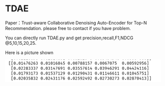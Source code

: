 # TDAE
Paper：Trust-aware Collaborative Denoising Auto-Encoder for Top-N Recommendation.
please free to contact if you have problem.

You can directly run TDAE.py and get precision,recall,F1,NDCG @5,10,15,20,25.

Here is a picture shown

![image](https://raw.githubusercontent.com/xy1234552/TDAE/master/result.png)
